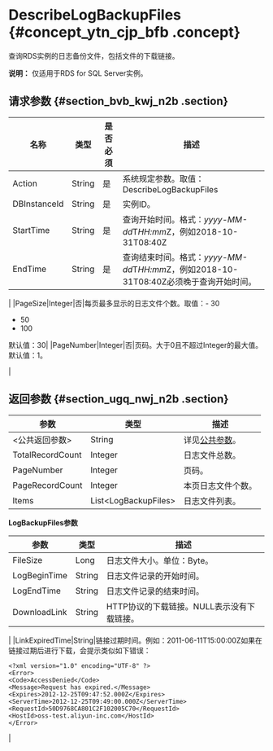# DescribeLogBackupFiles {#concept_ytn_cjp_bfb .concept}

查询RDS实例的日志备份文件，包括文件的下载链接。

**说明：** 仅适用于RDS for SQL Server实例。

## 请求参数 {#section_bvb_kwj_n2b .section}

|名称|类型|是否必须|描述|
|--|--|----|--|
|Action|String|是|系统规定参数。取值：DescribeLogBackupFiles|
|DBInstanceId|String|是|实例ID。|
|StartTime|String|是|查询开始时间。格式：*yyyy-MM-dd*T*HH:mm*Z，例如2018-10-31T08:40Z|
|EndTime|String|是|查询结束时间。格式：*yyyy-MM-dd*T*HH:mm*Z，例如2018-10-31T08:40Z必须晚于查询开始时间。

|
|PageSize|Integer|否|每页最多显示的日志文件个数。取值：-   30
-   50
-   100

默认值：30|
|PageNumber|Integer|否|页码。大于0且不超过Integer的最大值。默认值：1。

|

## 返回参数 {#section_ugq_nwj_n2b .section}

|参数|类型|描述|
|--|--|--|
|<公共返回参数\>|String|详见[公共参数](cn.zh-CN/API参考/使用API/公共参数.md#)。|
|TotalRecordCount|Integer|日志文件总数。|
|PageNumber|Integer|页码。|
|PageRecordCount|Integer|本页日志文件个数。|
|Items|List<LogBackupFiles\>|日志文件列表。|

**LogBackupFiles参数**

|参数|类型|描述|
|--|--|--|
|FileSize|Long|日志文件大小。单位：Byte。|
|LogBeginTime|String|日志文件记录的开始时间。|
|LogEndTime|String|日志文件记录的结束时间。|
|DownloadLink|String|HTTP协议的下载链接。NULL表示没有下载链接。

|
|LinkExpiredTime|String|链接过期时间。例如：2011-06-11T15:00:00Z如果在链接过期后进行下载，会提示类似如下错误：

```
<?xml version="1.0" encoding="UTF-8" ?>
<Error>
<Code>AccessDenied</Code>
<Message>Request has expired.</Message>
<Expires>2012-12-25T09:47:52.000Z</Expires>
<ServerTime>2012-12-25T09:49:00.000Z</ServerTime>
<RequestId>50D9768CA801C2F102005C70</RequestId>
<HostId>oss-test.aliyun-inc.com</HostId>
</Error>
```

|

